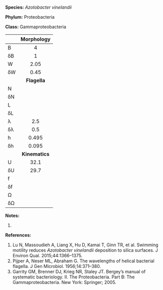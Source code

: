 **Species:** *Azotobacter vinelandii*

**Phylum:** Proteobacteria

**Class:** Gammaproteobacteria

|    | **Morphology** |
|:-- | :------------: |
| B  | 4 |
| δB | 1 |
| W  | 2.05 |
| δW | 0.45 |
|    | **Flagella** |
| N  |  |
| δN |  |
| L  |  |
| δL |  |
| λ  | 2.5 |
| δλ | 0.5 |
| h  | 0.495 |
| δh | 0.095 |
|    | **Kinematics** |
| U  | 32.1 |
| δU | 29.7 |
| f  |  |
| δf |  |
| Ω  |  |
| δΩ |  |

**Notes:**

1.

**References:**

1. Lu N, Massoudieh A, Liang X, Hu D, Kamai T, Ginn TR, et al.  Swimming motility reduces *Azotobacter vinelandii* deposition to silica surfaces.  J Environ Qual. 2015;44:1366–1375.
1. Pijper A, Neser ML, Abraham G.  The wavelengths of helical bacterial flagella.  J Gen Microbiol. 1956;14:371–380.
1. Garrity GM, Brenner DJ, Krieg NR, Staley JT.  Bergey’s manual of systematic bacteriology. II. The Proteobacteria. Part B: The Gammaproteobacteria.  New York:  Springer; 2005.
